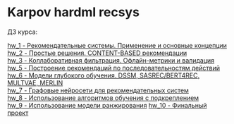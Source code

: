 # Karpov hardml recsys
ДЗ курса:

[hw_1 - Рекомендательные системы. Применение и основные концепции](https://github.com/NastyaSNK/Karpov_hardml_recsys/tree/master/hw_1)\
[hw_2 - Простые решения. CONTENT-BASED рекомендации](https://github.com/NastyaSNK/Karpov_hardml_recsys/tree/master/hw_2)\
[hw_3 - Коллаборативная фильтрация. Офлайн-метрики и валидация](https://github.com/NastyaSNK/Karpov_hardml_recsys/tree/master/hw_3)\
[hw_5 - Построение рекомендаций по последовательностям действий](https://github.com/NastyaSNK/Karpov_hardml_recsys/tree/master/hw_5)\
[hw_6 - Модели глубокого обучения. DSSM, SASREC/BERT4REC, MULTVAE, MERLIN](https://github.com/NastyaSNK/Karpov_hardml_recsys/tree/master/hw_6)\
[hw_7 - Графовые нейросети для рекомендательных систем ](https://github.com/NastyaSNK/Karpov_hardml_recsys/tree/master/hw_7)\
[hw_8 - Использование алгоритмов обучения с подкреплением](https://github.com/NastyaSNK/Karpov_hardml_recsys/tree/master/hw_8)\
[hw_9 - Использование модели ранжирования](https://github.com/NastyaSNK/Karpov_hardml_recsys/tree/master/hw_9)
[hw_10 - Финальный проект](https://github.com/NastyaSNK/Karpov_hardml_recsys/tree/master/hw_10)